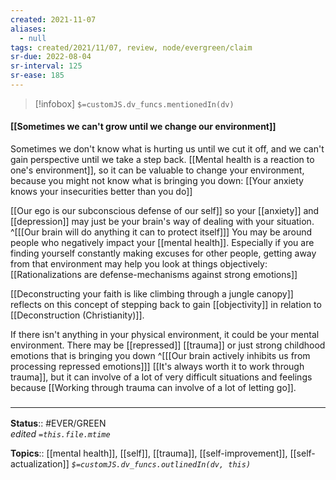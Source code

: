 ```yaml
---
created: 2021-11-07 
aliases:
  - null
tags: created/2021/11/07, review, node/evergreen/claim
sr-due: 2022-08-04
sr-interval: 125
sr-ease: 185
---
```

> [!infobox]
`$=customJS.dv_funcs.mentionedIn(dv)`

#### [[Sometimes we can't grow until we change our environment]] 

Sometimes we don't know what is hurting us until we cut it off, and we can't gain perspective until we take a step back. 
[[Mental health is a reaction to one's environment]], so
it can be valuable to change your environment, because you might not know what is bringing you down:
[[Your anxiety knows your insecurities better than you do]]

[[Our ego is our subconscious defense of our self]] so your [[anxiety]] and [[depression]] may just be your brain's way of dealing with your situation.
^[[[Our brain will do anything it can to protect itself]]]
You may be around people who negatively impact your [[mental health]].
Especially if you are finding yourself constantly making excuses for other people,
getting away from that environment may help you look at things objectively:
[[Rationalizations are defense-mechanisms against strong emotions]]

[[Deconstructing your faith is like climbing through a jungle canopy]] reflects on this concept of stepping back to gain [[objectivity]] in relation to [[Deconstruction (Christianity)]]. 

If there isn't anything in your physical environment, it could be your mental environment. 
There may be [[repressed]] [[trauma]] or just strong childhood emotions that is bringing you down 
^[[[Our brain actively inhibits us from processing repressed emotions]]]
[[It's always worth it to work through trauma]],
but it can involve of a lot of very difficult situations and feelings because 
[[Working through trauma can involve of a lot of letting go]]. 

### <hr class="footnote"/>

**Status**:: #EVER/GREEN   
*edited `=this.file.mtime`*

**Topics**:: [[mental health]], [[self]], [[trauma]], [[self-improvement]], [[self-actualization]]
*`$=customJS.dv_funcs.outlinedIn(dv, this)`*
